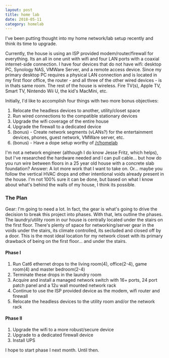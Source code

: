 ```yaml
---
layout: post
title: home lab
date: 2018-05-11
category: homelab
---
```


I've been putting thought into my home network/lab setup recently and think its time to upgrade.

Currently, the house is using an ISP provided modem/router/firewall for everything. Its an all in one unit with wifi and four LAN ports with a coaxial internet-side connection. I have four devices that do not have wifi: desktop PC, Synology NAS, VMWare Server, and a remote access device. Since my primary desktop PC requires a physical LAN connection and is located in my first floor office, the router - and all three of the other wired devices - is in thats same room. The rest of the house is wireless. Fire TV(s), Apple TV, Smart TV, Nintendo Wii U, the kid's MacMini, etc. 

Initially, I'd like to accomplish four things with two more bonus objectives:
1. Relocate the headless devices to another, utility/closet space
2. Run wired connections to the compatible stationary devices 
3. Upgrade the wifi coverage of the entire house
4. Upgrade the firewall to a dedicated device
3. (bonus) - Create network segments (vLANs?) for the entertainment devices, phones, guest network, VMWare server, etc. 
4. (bonus) - Have a dope setup worthy of [/r/homelab](https://www.reddit.com/r/homelab/)

I'm not a network engineer (although I do know Jesse Fritz, which helps), but I've researched the hardware needed and I can pull cable... but how do you run wire between floors in a 25 year old house with a concrete slab foundation? Answer: A lot more work that I want to take on. Or... maybe you follow the vertical HVAC drops and other intentional voids already present in the house. I'm not 100% sure it can be done, but based on what I know about what's behind the walls of my house, I think its possible. 

### The Plan

Gear: I'm going to need a lot. In fact, the gear is what's going to drive the decision to break this project into phases. With that, lets outline the phases. The laundry/utility room in our house is centrally located under the stairs on the first floor. There's plenty of space for networking/server gear in the voids under the stairs, its climate controlled, its secluded and closed off by a door. This is the most ideal location for my network closet with its primary drawback of being on the first floor... and under the stairs.

#### Phase I
1. Run Cat6 ethernet drops to the living room(4), office(2-4), game room(4) and master bedroom(2-4)
2. Terminate these drops in the laundry room
3. Acquire and install a managed network switch with 16+ ports, 24 port patch panel and a 12u wall mounted network rack
4. Continue to use the ISP provided device as the modem, wifi router and firewall
5. Relocate the headless devices to the utility room and/or the network rack

#### Phase II
1. Upgrade the wifi to a more robust/secure device
2. Upgrade to a dedicated firewall device
3. Install UPS

I hope to start phase I next month. Until then.